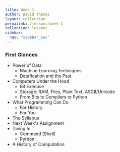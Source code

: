 ```yaml
---
title: Week 1
author: David Thomas
layout: collection
permalink: /lessons/week-1
collection: lessons
sidebar:
  nav: "sidebar_nav"
---
```


### First Glances

- Power of Data
    - Machine Learning Techniques
    - Datafication and the Past
- Computers Under the Hood
    - Bit Exercise
    - Storage: RAM, Files, Plain Text, ASCII/Unicode
    - From Bits to Compilers to Python
- What Programming Can Do
    - For History
    - For You
- The Syllabus
- Next Week's Assignment
- Diving In
    - Command (Shell)
    - Python
- A History of Computation
